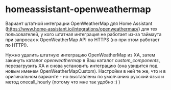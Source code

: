 # homeassistant-openweathermap

Вариант штатной интеграции OpenWeatherMap для Home Assistant (https://www.home-assistant.io/integrations/openweathermap/) для тех пользователей, у кого штатная интеграция не работает из-за таймаута при запросах к OpenWeatherMap API по HTTPS (но при этом работает по HTTP!).

Нужно удалить штатную интеграцию OpenWeatherMap из ХА, затем закинуть каталог *openweathermap* в Ваш каталог *custom_components*, перезагрузить ХА и снова установить интеграцию (она увидится под новым именем OpenWeatherMapCustom). Настройки в ней те же, что и в оригинальном варианте - но выставлены по умолчанию русский язык и метод onecall_hourly (потому что мне так удобно :) )
